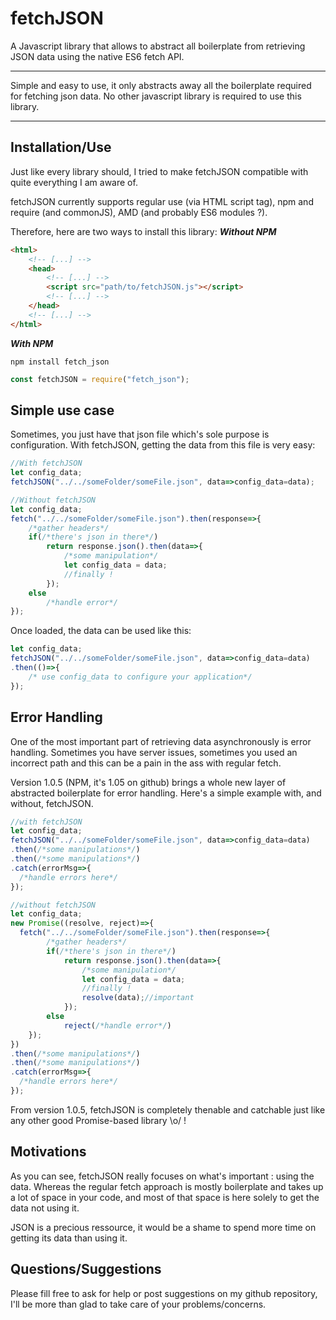 # fetchJSON #
A Javascript library that allows to abstract all boilerplate from retrieving JSON data using the native ES6 fetch API.


----------



Simple and easy to use, it only abstracts away all the boilerplate required for fetching json data.
No other javascript library is required to use this library.


----------
## Installation/Use ##
Just like every library should, I tried to make fetchJSON compatible with quite everything I am aware of.

fetchJSON currently supports regular use (via HTML script tag), npm and require (and commonJS), AMD (and probably ES6 modules ?).

Therefore, here are two ways to install this library:
***Without NPM***
```html
<html>
	<!-- [...] -->
	<head>
		<!-- [...] -->
		<script src="path/to/fetchJSON.js"></script>
		<!-- [...] -->
	</head>
	<!-- [...] -->
</html>
```

***With NPM***
```
npm install fetch_json
```
```javascript
const fetchJSON = require("fetch_json");
```

## Simple use case ##
Sometimes, you just have that json file which's sole purpose is configuration.
With fetchJSON, getting the data from this file is very easy:

```javascript
//With fetchJSON
let config_data;
fetchJSON("../../someFolder/someFile.json", data=>config_data=data);

//Without fetchJSON
let config_data;
fetch("../../someFolder/someFile.json").then(response=>{
	/*gather headers*/
	if(/*there's json in there*/)
		return response.json().then(data=>{
			/*some manipulation*/
			let config_data = data;
			//finally !
		});
	else
		/*handle error*/
});

```

Once loaded, the data can be used like this: 
```javascript
let config_data;
fetchJSON("../../someFolder/someFile.json", data=>config_data=data)
.then(()=>{
	/* use config_data to configure your application*/
});
```

## Error Handling ##
One of the most important part of retrieving data asynchronously is error handling.
Sometimes you have server issues, sometimes you used an incorrect path and this can be a pain in the ass with regular fetch.

Version 1.0.5 (NPM, it's 1.05 on github) brings a whole new layer of abstracted boilerplate for error handling. Here's a simple example with, and without, fetchJSON.

```javascript
//with fetchJSON
let config_data;
fetchJSON("../../someFolder/someFile.json", data=>config_data=data)
.then(/*some manipulations*/)
.then(/*some manipulations*/)
.catch(errorMsg=>{
  /*handle errors here*/
});

//without fetchJSON
let config_data;
new Promise((resolve, reject)=>{
  fetch("../../someFolder/someFile.json").then(response=>{
        /*gather headers*/
        if(/*there's json in there*/)
        	return response.json().then(data=>{
        		/*some manipulation*/
        		let config_data = data;
        		//finally !
        		resolve(data);//important
        	});
        else
        	reject(/*handle error*/)
    });
})
.then(/*some manipulations*/)
.then(/*some manipulations*/)
.catch(errorMsg=>{
  /*handle errors here*/
});
```
From version 1.0.5, fetchJSON is completely thenable and catchable just like any other good Promise-based library \o/ !

## Motivations ##
As you can see, fetchJSON really focuses on what's important : using the data. Whereas the regular fetch approach is mostly boilerplate and takes up a lot of space in your code, and most of that space is here solely to get the data not using it.

JSON is a precious ressource, it would be a shame to spend more time on getting its data than using it.

## Questions/Suggestions ##
Please fill free to ask for help or post suggestions on my github repository, I'll be more than glad to take care of your problems/concerns.